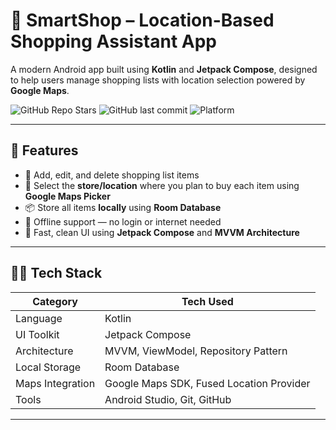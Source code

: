 # 🛒 SmartShop – Location-Based Shopping Assistant App

A modern Android app built using **Kotlin** and **Jetpack Compose**, designed to help users manage shopping lists with location selection powered by **Google Maps**.

![GitHub Repo Stars](https://img.shields.io/github/stars/atulgadkoti/smartshop?style=social)
![GitHub last commit](https://img.shields.io/github/last-commit/atulgadkoti/smartshop)
![Platform](https://img.shields.io/badge/platform-Android-green)

---

## 📱 Features

- 📝 Add, edit, and delete shopping list items  
- 📍 Select the **store/location** where you plan to buy each item using **Google Maps Picker**  
- 📦 Store all items **locally** using **Room Database**  
- 📡 Offline support — no login or internet needed  
- 🚀 Fast, clean UI using **Jetpack Compose** and **MVVM Architecture**

---

## 🧑‍💻 Tech Stack

| Category         | Tech Used                                  |
|------------------|---------------------------------------------|
| Language         | Kotlin                                      |
| UI Toolkit       | Jetpack Compose                             |
| Architecture     | MVVM, ViewModel, Repository Pattern         |
| Local Storage    | Room Database                               |
| Maps Integration | Google Maps SDK, Fused Location Provider    |
| Tools            | Android Studio, Git, GitHub                 |

---

